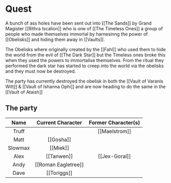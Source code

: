 # Quest
A bunch of ass holes have been sent out into [[The Sands]] by Grand Magister [[Rithra Iscalion]] who is one of [[The Timeless Ones]] a group of people who made themselves immortal by harnesinng the power of [[Obelisks]] and hiding them away in [[Vaults]].

The Obelisks where originally created by the [[Fahl]] who used them to hide the world from the evil of [[The Dark Star]] but the Timeless ones broke this when they used the powers to immortalise themselves. From the ritual they performed the dark star has started to creep into the world via the obelisks and they must now be destroyed.

The party has currently destroyed the obelisk in both the [[Vault of Varanis Witt]] & [[Vault of Ishanna Ophi]] and are now heading to do the same in the [[Vault of Ataish]]

## The party 
| Name | Current Character | Former Character(s) |
| :----: | :-----: | :-------------------------: |
| Truff | | [[Maelstrom]]
| Matt | [[Gosha]] |
| Slowmax | [[Miek]] |
| Alex | [[Tanwen]] | [[Jex-Goral]]
| Andy | [[Roman Eagletree]]|
| Dave | [[Toriggs]]|





